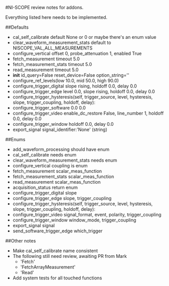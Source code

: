 #NI-SCOPE review notes for addons.

Everything listed here needs to be implemented.

##Defaults

* cal_self_calibrate default None or 0 or maybe there's an enum value
* clear_waveform_measurement_stats default to NISCOPE_VAL_ALL_MEASUREMENTS
* configure_vertical offset 0, probe_attenuation 1, enabled True
* fetch_measurement timeout 5.0
* fetch_measurement_stats timeout 5.0
* read_measurement timeout 5.0
* __init__ id_query=False reset_device=False option_string=''
* configure_ref_levels(low 10.0, mid 50.0, high 90.0)
* configure_trigger_digital slope rising, holdoff 0.0, delay 0.0
* configure_trigger_edge level 0.0, slope rising, holdoff 0.0, delay 0.0
* configure_trigger_hysteresis(self, trigger_source, level, hysteresis, slope, trigger_coupling, holdoff, delay):
* configure_trigger_software 0.0 0.0
* configure_trigger_video enable_dc_restore False, line_number 1, holdoff 0.0, delay 0.0
* configure_trigger_window holdoff 0.0, delay 0.0
* export_signal signal_identifier:'None' (string)

##Enums

* add_waveform_processing should have enum
* cal_self_calibrate needs enum
* clear_waveform_measurement_stats needs enum
* configure_vertical coupling is enum
* fetch_measurement scalar_meas_function
* fetch_measurement_stats scalar_meas_function
* read_measurement scalar_meas_function
* acquisition_status return enum
* configure_trigger_digital slope
* configure_trigger_edge slope, trigger_coupling
* configure_trigger_hysteresis(self, trigger_source, level, hysteresis, slope, trigger_coupling, holdoff, delay):
* configure_trigger_video signal_format, event, polarity, trigger_coupling
* configure_trigger_window window_mode, trigger_coupling
* export_signal signal
* send_software_trigger_edge which_trigger

##Other notes

* Make cal_self_calibrate name consistent
* The following still need review, awaiting PR from Mark
    * 'Fetch'
    * 'FetchArrayMeasurement'
    * 'Read'
* Add system tests for all touched functions


